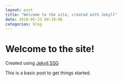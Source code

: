 ```yaml
---
layout: post
title: "Welcome to the site, created with Jekyll"
date: 2018-05-23 09:19:00
categories: blog
---
```

# Welcome to the site!

Created using [Jekyll SSG][jekyll]

This is a basic post to get things started.

[jekyll]: https://jekyllrb.com/